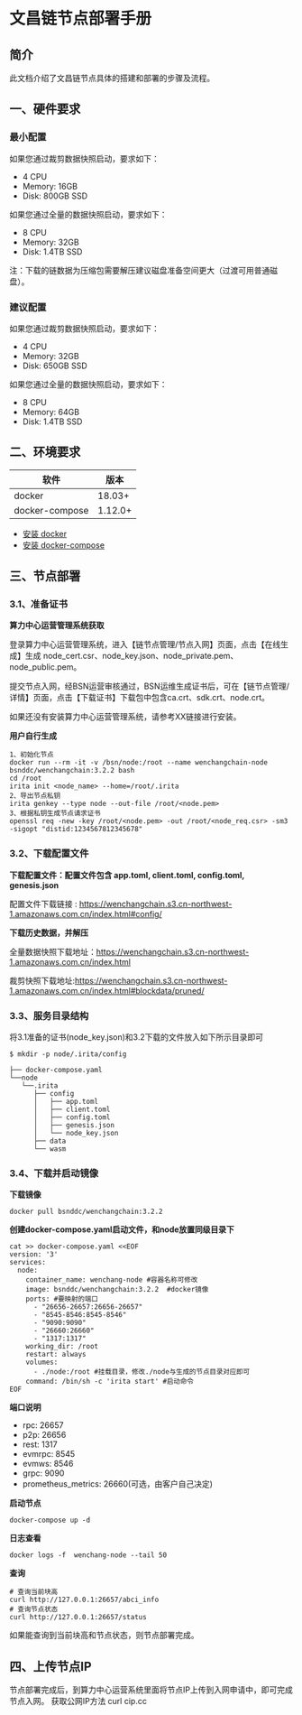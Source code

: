 # 文昌链节点部署手册

## 简介

此文档介绍了文昌链节点具体的搭建和部署的步骤及流程。

## 一、硬件要求

### 最小配置

如果您通过裁剪数据快照启动，要求如下：

- 4 CPU
- Memory: 16GB
- Disk: 800GB SSD

如果您通过全量的数据快照启动，要求如下：

- 8 CPU
- Memory: 32GB
- Disk: 1.4TB SSD

注：下载的链数据为压缩包需要解压建议磁盘准备空间更大（过渡可用普通磁盘）。

### 建议配置

如果您通过裁剪数据快照启动，要求如下：

- 4 CPU
- Memory: 32GB
- Disk: 650GB SSD

如果您通过全量的数据快照启动，要求如下：

- 8 CPU
- Memory: 64GB
- Disk: 1.4TB SSD

## 二、环境要求

| 软件           | 版本    |
| -------------- | ------- |
| docker         | 18.03+  |
| docker-compose | 1.12.0+ |

- [安装 docker](https://docs.docker.com/engine/installation/)
- [安装 docker-compose](https://docs.docker.com/compose/install/)

## 三、节点部署
### 3.1、准备证书

**算力中心运营管理系统获取**

登录算力中心运营管理系统，进入【链节点管理/节点入网】页面，点击【在线生成】生成 node_cert.csr、node_key.json、node_private.pem、node_public.pem。

 提交节点入网，经BSN运营审核通过，BSN运维生成证书后，可在【链节点管理/详情】页面，点击【下载证书】下载包中包含ca.crt、sdk.crt、node.crt。

如果还没有安装算力中心运营管理系统，请参考XX链接进行安装。

**用户自行生成**

```shell
1、初始化节点
docker run --rm -it -v /bsn/node:/root --name wenchangchain-node bsnddc/wenchangchain:3.2.2 bash
cd /root
irita init <node_name> --home=/root/.irita
2、导出节点私钥
irita genkey --type node --out-file /root/<node.pem>
3、根据私钥生成节点请求证书
openssl req -new -key /root/<node.pem> -out /root/<node_req.csr> -sm3 -sigopt "distid:1234567812345678"
```



### 3.2、下载配置文件

**下载配置文件：配置文件包含 app.toml, client.toml, config.toml, genesis.json**

配置文件下载链接 : https://wenchangchain.s3.cn-northwest-1.amazonaws.com.cn/index.html#config/

**下载历史数据，并解压**

全量数据快照下载地址：https://wenchangchain.s3.cn-northwest-1.amazonaws.com.cn/index.html

裁剪快照下载地址:https://wenchangchain.s3.cn-northwest-1.amazonaws.com.cn/index.html#blockdata/pruned/

### 3.3、服务目录结构
将3.1准备的证书(node_key.json)和3.2下载的文件放入如下所示目录即可

```shell
$ mkdir -p node/.irita/config

├── docker-compose.yaml
└──node
   └──.irita
      ├── config
      │   ├── app.toml
      │   ├── client.toml
      │   ├── config.toml
      │   ├── genesis.json
      │   └── node_key.json
      ├── data
      └── wasm
```

### 3.4、下载并启动镜像

**下载镜像**

```shell
docker pull bsnddc/wenchangchain:3.2.2
```

**创建docker-compose.yaml启动文件，和node放置同级目录下**

```shell
cat >> docker-compose.yaml <<EOF
version: '3'
services:
  node:
    container_name: wenchang-node #容器名称可修改
    image: bsnddc/wenchangchain:3.2.2  #docker镜像 
    ports: #要映射的端口
      - "26656-26657:26656-26657"  
      - "8545-8546:8545-8546"
      - "9090:9090"
      - "26660:26660"
      - "1317:1317"
    working_dir: /root
    restart: always
    volumes:
      - ./node:/root #挂载目录，修改./node与生成的节点目录对应即可
    command: /bin/sh -c 'irita start' #启动命令
EOF
```

**端口说明**

* rpc: 26657
* p2p: 26656
* rest: 1317
* evmrpc: 8545
* evmws: 8546
* grpc: 9090
* prometheus_metrics: 26660(可选，由客户自己决定) 

**启动节点**

```shell
docker-compose up -d
```

**日志查看**

```shell
docker logs -f  wenchang-node --tail 50
```

**查询**

```shell
# 查询当前块高
curl http://127.0.0.1:26657/abci_info   
# 查询节点状态
curl http://127.0.0.1:26657/status   
```

如果能查询到当前块高和节点状态，则节点部署完成。

## 四、上传节点IP

节点部署完成后，到算力中心运营系统里面将节点IP上传到入网申请中，即可完成节点入网。
获取公网IP方法 curl cip.cc

